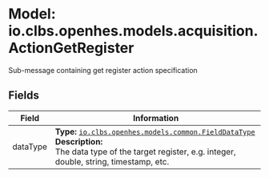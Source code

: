 # Model: io.clbs.openhes.models.acquisition.ActionGetRegister

Sub-message containing get register action specification

## Fields

| Field | Information |
| --- | --- |
| dataType | <b>Type:</b> [`io.clbs.openhes.models.common.FieldDataType`](enum-io-clbs-openhes-models-common-fielddatatype.md)<br><b>Description:</b><br>The data type of the target register, e.g. integer, double, string, timestamp, etc. |

